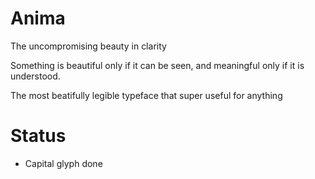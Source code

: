 # Anima
The uncompromising beauty in clarity

Something is beautiful only if it can be seen, and meaningful only if it is understood. 

The most beatifully legible typeface that super useful for anything

# Status
- Capital glyph done
